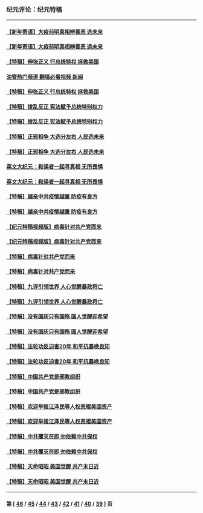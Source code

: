 ### 纪元评论：纪元特稿
---
#### [【新年寄语】大疫前明真相辨善恶 选未来](../../pages/nsc424/n12660855.md?07020330) 
#### [【新年寄语】大疫前明真相辨善恶 选未来](../../pages/nsc424/n12660855.md?07020330) 
#### [【特稿】伸张正义 行总统特权 拯救美国](../../pages/nsc424/n12616806.md?07020330) 
#### [油管热门频道 翻墙必看视频 新闻](ok?07020330)
#### [【特稿】伸张正义 行总统特权 拯救美国](../../pages/nsc424/n12616806.md?07020330) 
#### [【特稿】拨乱反正 宪法赋予总统特别权力](../../pages/nsc424/n12598306.md?07020330) 
#### [【特稿】拨乱反正 宪法赋予总统特别权力](../../pages/nsc424/n12598306.md?07020330) 
#### [【特稿】正邪相争 大选分左右 人民选未来](../../pages/nsc424/n12545208.md?07020330) 
#### [【特稿】正邪相争 大选分左右 人民选未来](../../pages/nsc424/n12545208.md?07020330) 
#### [英文大纪元：和读者一起寻真相 无所畏惧](../../pages/nsc424/n12542027.md?07020330) 
#### [英文大纪元：和读者一起寻真相 无所畏惧](../../pages/nsc424/n12542027.md?07020330) 
#### [【特稿】越亲中共疫情越重 防疫有良方](../../pages/nsc424/n12042989.md?07020330) 
#### [【特稿】越亲中共疫情越重 防疫有良方](../../pages/nsc424/n12042989.md?07020330) 
#### [【纪元特稿视频版】病毒针对共产党而来](../../pages/nsc424/n11977328.md?07020330) 
#### [【纪元特稿视频版】病毒针对共产党而来](../../pages/nsc424/n11977328.md?07020330) 
#### [【特稿】病毒针对共产党而来](../../pages/nsc424/n11928818.md?07020330) 
#### [【特稿】病毒针对共产党而来](../../pages/nsc424/n11928818.md?07020330) 
#### [【特稿】九评引领世界 人心觉醒暴政将亡](../../pages/nsc424/n11660496.md?07020330) 
#### [【特稿】九评引领世界 人心觉醒暴政将亡](../../pages/nsc424/n11660496.md?07020330) 
#### [【特稿】没有国庆只有国殇 国人觉醒迎希望](../../pages/nsc424/n11549354.md?07020330) 
#### [【特稿】没有国庆只有国殇 国人觉醒迎希望](../../pages/nsc424/n11549354.md?07020330) 
#### [【特稿】法轮功反迫害20年 和平抗暴唤良知](../../pages/nsc424/n11389135.md?07020330) 
#### [【特稿】法轮功反迫害20年 和平抗暴唤良知](../../pages/nsc424/n11389135.md?07020330) 
#### [【特稿】中国共产党是邪教组织](../../pages/nsc424/n11355551.md?07020330) 
#### [【特稿】中国共产党是邪教组织](../../pages/nsc424/n11355551.md?07020330) 
#### [【特稿】欢迎举报江泽民等人权恶棍美国资产](../../pages/nsc424/n11303040.md?07020330) 
#### [【特稿】欢迎举报江泽民等人权恶棍美国资产](../../pages/nsc424/n11303040.md?07020330) 
#### [【特稿】中共覆灭在即 勿依赖中共保权](../../pages/nsc424/n11278510.md?07020330) 
#### [【特稿】中共覆灭在即 勿依赖中共保权](../../pages/nsc424/n11278510.md?07020330) 
#### [【特稿】天命昭昭 美国觉醒 共产末日近](../../pages/nsc424/n11150259.md?07020330) 
#### [【特稿】天命昭昭 美国觉醒 共产末日近](../../pages/nsc424/n11150259.md?07020330) 

---
#### 第 [ [46](./46.md?07020330) / [45](./45.md?07020330) / [44](./44.md?07020330) / [43](./43.md?07020330) / [42](./42.md?07020330) / [41](./41.md?07020330) / [40](./40.md?07020330) / [39](./39.md?07020330) ] 页
